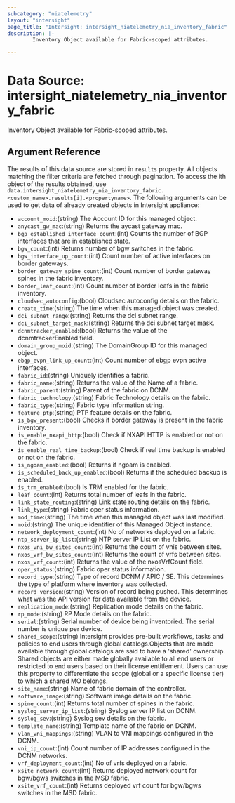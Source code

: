 ```yaml
---
subcategory: "niatelemetry"
layout: "intersight"
page_title: "Intersight: intersight_niatelemetry_nia_inventory_fabric"
description: |-
        Inventory Object available for Fabric-scoped attributes.

---
```


# Data Source: intersight_niatelemetry_nia_inventory_fabric
Inventory Object available for Fabric-scoped attributes.
## Argument Reference
The results of this data source are stored in `results` property.
All objects matching the filter criteria are fetched through pagination.
To access the ith object of the results obtained, use `data.intersight_niatelemetry_nia_inventory_fabric.<custom_name>.results[i].<propertyname>`.
The following arguments can be used to get data of already created objects in Intersight appliance:
* `account_moid`:(string) The Account ID for this managed object. 
* `anycast_gw_mac`:(string) Returns the aycast gateway mac. 
* `bgp_established_interface_count`:(int) Counts the number of BGP interfaces that are in established state. 
* `bgw_count`:(int) Returns number of bgw switches in the fabric. 
* `bgw_interface_up_count`:(int) Count number of active interfaces on border gateways. 
* `border_gateway_spine_count`:(int) Count number of border gateway spines in the fabric inventory. 
* `border_leaf_count`:(int) Count number of border leafs in the fabric inventory. 
* `cloudsec_autoconfig`:(bool) Cloudsec autoconfig details on the fabric. 
* `create_time`:(string) The time when this managed object was created. 
* `dci_subnet_range`:(string) Returns the dci subnet range. 
* `dci_subnet_target_mask`:(string) Returns the dci subnet target mask. 
* `dcnmtracker_enabled`:(bool) Returns the value of the dcnmtrackerEnabled field. 
* `domain_group_moid`:(string) The DomainGroup ID for this managed object. 
* `ebgp_evpn_link_up_count`:(int) Count number of ebgp evpn active interfaces. 
* `fabric_id`:(string) Uniquely identifies a fabric. 
* `fabric_name`:(string) Returns the value of the Name of a fabric. 
* `fabric_parent`:(string) Parent of the fabric on DCNM. 
* `fabric_technology`:(string) Fabric Technology details on the fabric. 
* `fabric_type`:(string) Fabric type information string. 
* `feature_ptp`:(string) PTP feature details on the fabric. 
* `is_bgw_present`:(bool) Checks if border gateway is present in the fabric inventory. 
* `is_enable_nxapi_http`:(bool) Check if NXAPI HTTP is enabled or not on the fabric. 
* `is_enable_real_time_backup`:(bool) Check if real time backup is enabled or not on the fabric. 
* `is_ngoam_enabled`:(bool) Returns if ngoam is enabled. 
* `is_scheduled_back_up_enabled`:(bool) Returns if the scheduled backup is enabled. 
* `is_trm_enabled`:(bool) Is TRM enabled for the fabric. 
* `leaf_count`:(int) Returns total number of leafs in the fabric. 
* `link_state_routing`:(string) Link state routing details on the fabric. 
* `link_type`:(string) Fabric oper status information. 
* `mod_time`:(string) The time when this managed object was last modified. 
* `moid`:(string) The unique identifier of this Managed Object instance. 
* `network_deployment_count`:(int) No of networks deployed on a fabric. 
* `ntp_server_ip_list`:(string) NTP server IP List on the fabric. 
* `nxos_vni_bw_sites_count`:(int) Returns the count of vnis between sites. 
* `nxos_vrf_bw_sites_count`:(int) Returns the count of vrfs between sites. 
* `nxos_vrf_count`:(int) Returns the value of the nxosVrfCount field. 
* `oper_status`:(string) Fabric oper status information. 
* `record_type`:(string) Type of record DCNM / APIC / SE. This determines the type of platform where inventory was collected. 
* `record_version`:(string) Version of record being pushed. This determines what was the API version for data available from the device. 
* `replication_mode`:(string) Replication mode details on the fabric. 
* `rp_mode`:(string) RP Mode details on the fabric. 
* `serial`:(string) Serial number of device being inventoried. The serial number is unique per device. 
* `shared_scope`:(string) Intersight provides pre-built workflows, tasks and policies to end users through global catalogs.Objects that are made available through global catalogs are said to have a 'shared' ownership. Shared objects are either made globally available to all end users or restricted to end users based on their license entitlement. Users can use this property to differentiate the scope (global or a specific license tier) to which a shared MO belongs. 
* `site_name`:(string) Name of fabric domain of the controller. 
* `software_image`:(string) Software image details on the fabric. 
* `spine_count`:(int) Returns total number of spines in the fabric. 
* `syslog_server_ip_list`:(string) Syslog server IP list on DCNM. 
* `syslog_sev`:(string) Syslog sev details on the fabric. 
* `template_name`:(string) Template name of the fabric on DCNM. 
* `vlan_vni_mappings`:(string) VLAN to VNI mappings configured in the DCNM. 
* `vni_ip_count`:(int) Count number of IP addresses configured in the DCNM networks. 
* `vrf_deployment_count`:(int) No of vrfs deployed on a fabric. 
* `xsite_network_count`:(int) Returns deployed network count for bgw/bgws switches in the MSD fabric. 
* `xsite_vrf_count`:(int) Returns deployed vrf count for bgw/bgws switches in the MSD fabric. 
 
